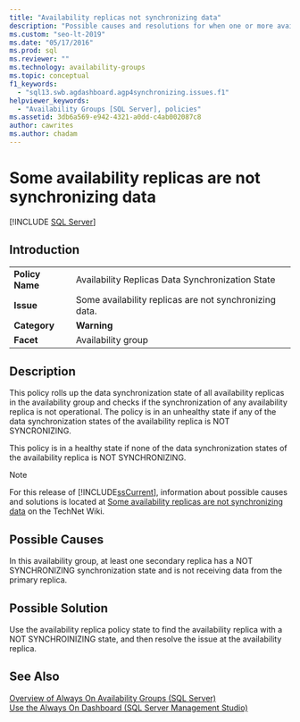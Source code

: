 ```yaml
---
title: "Availability replicas not synchronizing data"
description: "Possible causes and resolutions for when one or more availability replicas in an Always On availability group are not synchronizing data with the primary replica."
ms.custom: "seo-lt-2019"
ms.date: "05/17/2016"
ms.prod: sql
ms.reviewer: ""
ms.technology: availability-groups
ms.topic: conceptual
f1_keywords: 
  - "sql13.swb.agdashboard.agp4synchronizing.issues.f1"
helpviewer_keywords: 
  - "Availability Groups [SQL Server], policies"
ms.assetid: 3db6a569-e942-4321-a0dd-c4ab002087c8
author: cawrites
ms.author: chadam
---
```

# Some availability replicas are not synchronizing data
[!INCLUDE [SQL Server](../../../includes/applies-to-version/sqlserver.md)]
    
## Introduction  
  
|||  
|-|-|  
|**Policy Name**|Availability Replicas Data Synchronization State|  
|**Issue**|Some availability replicas are not synchronizing data.|  
|**Category**|**Warning**|  
|**Facet**|Availability group|  
  
## Description  
 This policy rolls up the data synchronization state of all availability replicas in the availability group and checks if the synchronization of any availability replica is not operational. The policy is in an unhealthy state if any of the data synchronization states of the availability replica is NOT SYNCRONIZING.  
  
 This policy is in a healthy state if none of the data synchronization states of the availability replica is NOT SYNCHRONIZING.  
  
> [!NOTE]  
>  For this release of [!INCLUDE[ssCurrent](../../../includes/sscurrent-md.md)], information about possible causes and solutions is located at [Some availability replicas are not synchronizing data](https://go.microsoft.com/fwlink/p/?LinkId=220852) on the TechNet Wiki.  
  
## Possible Causes  
 In this availability group, at least one secondary replica has a NOT SYNCHRONIZING synchronization state and is not receiving data from the primary replica.  
  
## Possible Solution  
 Use the availability replica policy state to find the availability replica with a NOT SYNCHROINIZING state, and then resolve the issue at the availability replica.  
  
## See Also  
 [Overview of Always On Availability Groups &#40;SQL Server&#41;](../../../database-engine/availability-groups/windows/overview-of-always-on-availability-groups-sql-server.md)   
 [Use the Always On Dashboard &#40;SQL Server Management Studio&#41;](../../../database-engine/availability-groups/windows/use-the-always-on-dashboard-sql-server-management-studio.md)  
  
  
